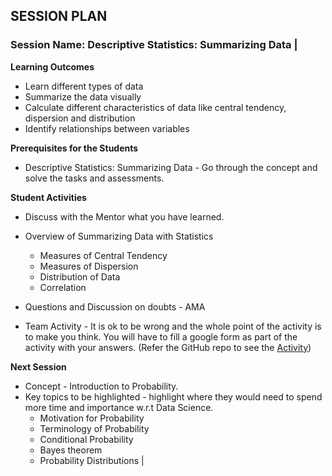 
## SESSION PLAN

### **Session Name**: Descriptive Statistics: Summarizing Data |

**Learning Outcomes**

- Learn different types of data
- Summarize the data visually
- Calculate different characteristics of data like central tendency, dispersion and distribution
- Identify relationships between variables

**Prerequisites for the Students**

- Descriptive Statistics: Summarizing Data - Go through the concept and solve the tasks and assessments.
 
**Student Activities**

- Discuss with the Mentor what you have learned.

- Overview of Summarizing Data with Statistics
  - Measures of Central Tendency
  - Measures of Dispersion
  - Distribution of Data
  - Correlation
- Questions and Discussion on doubts - AMA
- Team Activity - It is ok to be wrong and the whole point of the activity is to make you think. You will have to fill a google form as part of the activity with your answers. (Refer the GitHub repo to see the [Activity](https://github.com/commit-live-students/GLabs_DSMX/blob/master/Sprint%204%20Statistics%20Foundations/4.1%20-%20Summarizing%20Data%20with%20Statistics/Activity/Activity%20-%20Data%20Story%20Telling%20using%20Statistics.md))


**Next Session**

- Concept - Introduction to Probability.
- Key topics to be highlighted - highlight where they would need to spend more time and importance w.r.t Data Science.
  - Motivation for Probability
  - Terminology of Probability
  - Conditional Probability
  - Bayes theorem
  - Probability Distributions
 |


```python

```
